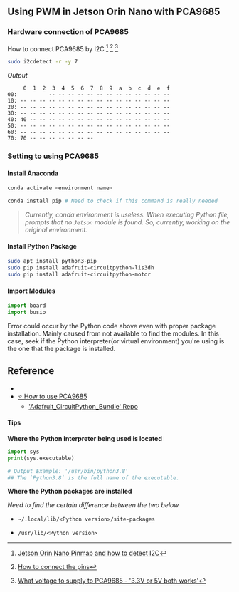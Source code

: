 
## Using PWM in Jetson Orin Nano with PCA9685






### Hardware connection of PCA9685



How to connect PCA9685 by I2C [^1.1] [^1.2] [^1.3]


```bash
sudo i2cdetect -r -y 7
```


*Output*
```
     0  1  2  3  4  5  6  7  8  9  a  b  c  d  e  f
00:          -- -- -- -- -- -- -- -- -- -- -- -- -- 
10: -- -- -- -- -- -- -- -- -- -- -- -- -- -- -- -- 
20: -- -- -- -- -- -- -- -- -- -- -- -- -- -- -- -- 
30: -- -- -- -- -- -- -- -- -- -- -- -- -- -- -- -- 
40: 40 -- -- -- -- -- -- -- -- -- -- -- -- -- -- -- 
50: -- -- -- -- -- -- -- -- -- -- -- -- -- -- -- -- 
60: -- -- -- -- -- -- -- -- -- -- -- -- -- -- -- -- 
70: 70 -- -- -- -- -- -- --  
```




### Setting to using PCA9685

#### Install Anaconda


```bash
conda activate <environment name>

conda install pip # Need to check if this command is really needed
```
> *Currently, conda environment is useless. When executing Python file, prompts that no `Jetson` module is found. So, currently, working on the original environment.*

#### Install Python Package
```bash
sudo apt install python3-pip
sudo pip install adafruit-circuitpython-lis3dh
sudo pip install adafruit-circuitpython-motor
```

#### Import Modules
```python
import board
import busio
```
Error could occur by the Python code above even with proper package installation. Mainly caused from not available to find the modules. In this case, seek if the Python interpreter(or virtual environment) you're using is the one that the package is installed.



## Reference
- [^1.1]: [Jetson Orin Nano Pinmap and how to detect I2C](https://jetsonhacks.com/nvidia-jetson-orin-nano-gpio-header-pinout)
- [⭐ How to use PCA9685](https://cdn-learn.adafruit.com/downloads/pdf/micropython-hardware-pca9685-dc-motor-and-stepper-driver.pdf#page=8)
    - ['Adafruit_CircuitPython_Bundle' Repo](https://github.com/adafruit/Adafruit_CircuitPython_Bundle)


[^1.2]: [How to connect the pins](https://learn.adafruit.com/16-channel-pwm-servo-driver/hooking-it-up)
[^1.3]: [What voltage to supply to PCA9685 - '3.3V or 5V both works'](https://cdn-shop.adafruit.com/datasheets/PCA9685.pdf#page=39)
[^4]: [When `conda activate` is not working](https://github.com/conda/conda/issues/7980#issuecomment-441358406)
[]: [Why some files in Linux doesn't have extension(like `python3.9`)](https://askubuntu.com/a/1188034)


#### Tips

**Where the Python interpreter being used is located**
```python
import sys
print(sys.executable)

# Output Example: '/usr/bin/python3.8'
## The `Python3.8` is the full name of the executable.
```
**Where the Python packages are installed**

*Need to find the certain difference between the two below*

- `~/.local/lib/<Python version>/site-packages`

- `/usr/lib/<Python version>`
